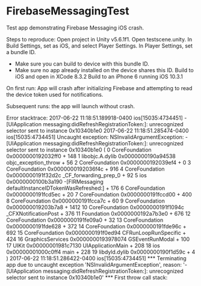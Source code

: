 # FirebaseMessagingTest
Test app demonstrating Firebase Messaging iOS crash.

Steps to reproduce:
Open project in Unity v5.6.1f1. Open testscene.unity.
In Build Settings, set as iOS, and select Player Settings.
In Player Settings, set a bundle ID. 
- Make sure you can build to device with this bundle ID.
- Make sure no app already installed on the device shares this ID.
Build to iOS and open in XCode 8.3.2
Build to an iPhone 6 running iOS 10.3.1

On first run:
App will crash after initializing Firebase and attempting to read the device token used for notifications.

Subsequent runs:
the app will launch without crash.

Error stacktrace:
2017-06-22 11:18:51.189918-0400 ios[15035:4734451] -[UIApplication messaging:didRefreshRegistrationToken:]: unrecognized selector sent to instance 0x10340b1e0
2017-06-22 11:18:51.285474-0400 ios[15035:4734451] Uncaught exception: NSInvalidArgumentException: -[UIApplication messaging:didRefreshRegistrationToken:]: unrecognized selector sent to instance 0x10340b1e0
(
	0   CoreFoundation                      0x0000000192032ff0 <redacted> + 148
	1   libobjc.A.dylib                     0x0000000190a94538 objc_exception_throw + 56
	2   CoreFoundation                      0x0000000192039ef4 <redacted> + 0
	3   CoreFoundation                      0x0000000192036f4c <redacted> + 916
	4   CoreFoundation                      0x0000000191f32d2c _CF_forwarding_prep_0 + 92
	5   ios                                 0x0000000100b3a190 -[FIRMessaging defaultInstanceIDTokenWasRefreshed:] + 176
	6   CoreFoundation                      0x0000000191fcd5ec <redacted> + 20
	7   CoreFoundation                      0x0000000191fccd00 <redacted> + 400
	8   CoreFoundation                      0x0000000191fcca7c <redacted> + 60
	9   CoreFoundation                      0x000000019203b7a8 <redacted> + 1412
	10  CoreFoundation                      0x0000000191f1094c _CFXNotificationPost + 376
	11  Foundation                          0x0000000192a7b3e0 <redacted> + 676
	12  CoreFoundation                      0x0000000191fe09a0 <redacted> + 32
	13  CoreFoundation                      0x0000000191fde628 <redacted> + 372
	14  CoreFoundation                      0x0000000191fde96c <redacted> + 692
	15  CoreFoundation                      0x0000000191f0ed94 CFRunLoopRunSpecific + 424
	16  GraphicsServices                    0x0000000193978074 GSEventRunModal + 100
	17  UIKit                               0x00000001981c7130 UIApplicationMain + 208
	18  ios                                 0x00000001000c0ff4 main + 228
	19  libdyld.dylib                       0x0000000190f1d59c <redacted> + 4
)
2017-06-22 11:18:51.286422-0400 ios[15035:4734451] *** Terminating app due to uncaught exception 'NSInvalidArgumentException', reason: '-[UIApplication messaging:didRefreshRegistrationToken:]: unrecognized selector sent to instance 0x10340b1e0'
*** First throw call stack:
